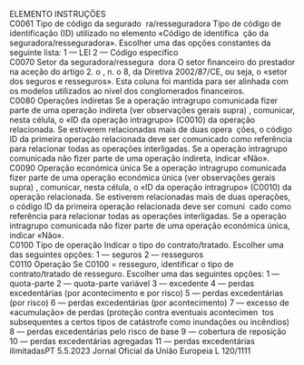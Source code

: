  
ELEMENTO  INSTRUÇÕES  
C0061  Tipo de código da segurado ­
ra/resseguradora  Tipo de código de identificação (ID) utilizado no elemento «Código de identifica ­
ção da seguradora/resseguradora». Escolher uma das opções constantes da seguinte 
lista: 
1 — LEI 
2 — Código específico  
C0070  Setor da seguradora/ressegura ­
dora  O setor financeiro do prestador na aceção do artigo 2.  o , n.  o 8, da Diretiva 
2002/87/CE, ou seja, o «setor dos seguros e resseguros». 
Esta coluna foi mantida para ser alinhada com os modelos utilizados ao nível dos 
conglomerados financeiros.  
C0080  Operações indiretas  Se a operação intragrupo comunicada fizer parte de uma operação indireta (ver 
observações gerais  supra) , comunicar, nesta célula, o «ID da operação intragrupo» 
(C0010) da operação relacionada. Se estiverem relacionadas mais de duas opera ­
ções, o código ID da primeira operação relacionada deve ser comunicado como 
referência para relacionar todas as operações interligadas. 
Se a operação intragrupo comunicada não fizer parte de uma operação indireta, 
indicar «Não».  
C0090  Operação económica única  Se a operação intragrupo comunicada fizer parte de uma operação económica 
única (ver observações gerais  supra) , comunicar, nesta célula, o «ID da operação 
intragrupo» (C0010) da operação relacionada. Se estiverem relacionadas mais de 
duas operações, o código ID da primeira operação relacionada deve ser comuni ­
cado como referência para relacionar todas as operações interligadas. 
Se a operação intragrupo comunicada não fizer parte de uma operação económica 
única, indicar «Não».  
C0100  Tipo de operação  Indicar o tipo do contrato/tratado. Escolher uma das seguintes opções: 
1 — seguros 
2 — resseguros  
C0110  Operação  Se C0100 = resseguro, identificar o tipo de contrato/tratado de resseguro. Escolher 
uma das seguintes opções: 
1 — quota-parte 
2 — quota-parte variável 
3 — excedente 
4 — perdas excedentárias (por acontecimento e por risco) 
5 — perdas excedentárias (por risco) 
6 — perdas excedentárias (por acontecimento) 
7 — excesso de «acumulação» de perdas (proteção contra eventuais acontecimen ­
tos subsequentes a certos tipos de catástrofe como inundações ou incêndios) 
8 — perdas excedentárias pelo risco de base 
9 — cobertura de reposição 
10 — perdas excedentárias agregadas 
11 — perdas excedentárias ilimitadasPT  5.5.2023 Jornal Oficial da União Europeia L 120/1111